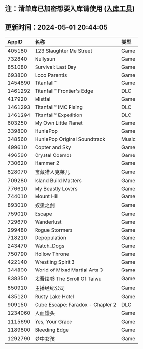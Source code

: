 ## 注：清单库已加密想要入库请使用 ([入库工具](https://github.com/BlankTMing/ManifestAutoUpdate/releases))

## 更新时间：2024-05-01 20:44:05
| AppID | 名称 | 类型  |
| :-------------------- | :----------------------------- | :----------- |
| 405180 | 123 Slaughter Me Street| Game |
| 732840 | Nullysun| Game |
| 851080 | Survival: Last Day| Game |
| 693800 | Loco Parentis| Game |
| 1454890 | Titanfall™| Game |
| 1461292 | Titanfall™ Frontier's Edge| DLC |
| 417920 | Mistfal| Game |
| 1461293 | Titanfall™ IMC Rising| DLC |
| 1461294 | Titanfall™ Expedition| DLC |
| 603250 | My Own Little Planet| Game |
| 339800 | HuniePop| Game |
| 348560 | HuniePop Original Soundtrack| Music |
| 499610 | Copter and Sky| Game |
| 496590 | Crystal Cosmos| Game |
| 730620 | Hammer 2| Game |
| 828070 | 宝藏猎人克莱儿| Game |
| 709280 | Island Build Masters| Game |
| 776610 | My Beastly Lovers| Game |
| 744010 | Mount Hill| Game |
| 893010 | 奴隶之剑| Game |
| 759010 | Escape| Game |
| 729670 | Wanderlust| Game |
| 299480 | Rogue Stormers| Game |
| 718210 | Depopulation| Game |
| 243470 | Watch_Dogs| Game |
| 750790 | Hollow Throne| Game |
| 422140 | Wrestling Spirit 3| Game |
| 344800 | World of Mixed Martial Arts 3| Game |
| 838350 | 太吾绘卷 The Scroll Of Taiwu| Game |
| 850910 | 主播经纪公司| Game |
| 435120 | Rusty Lake Hotel| Game |
| 909150 | Cube Escape: Paradox - Chapter 2| DLC |
| 1234060 | 人血馒头| Game |
| 1115690 | Yes, Your Grace| Game |
| 1189800 | Bleeding Edge| Game |
| 1292790 | 梦中女孩| Game |
